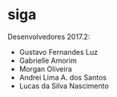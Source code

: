 # siga

Desenvolvedores 2017.2:
- Gustavo Fernandes Luz
- Gabrielle Amorim
- Morgan Oliveira
- Andrei Lima A. dos Santos
- Lucas da Silva Nascimento
